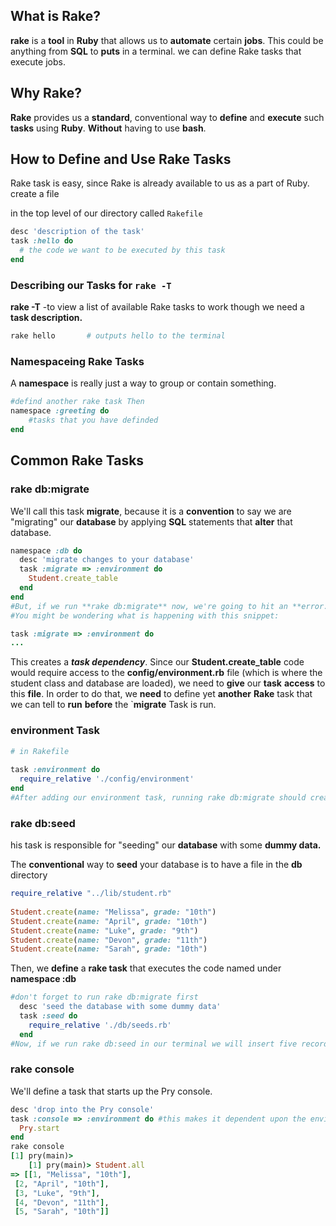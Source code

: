 ## What is Rake?

**rake** is  a **tool** in **Ruby** that allows us to **automate** certain **jobs**. This could be anything from **SQL** to **puts** in a terminal. we can define Rake tasks that execute jobs.

## Why Rake?

**Rake** provides us a **standard**, conventional way to **define** and **execute** such **tasks** using **Ruby**. **Without** having to use **bash**.

## How to Define and Use Rake Tasks

Rake task is easy, since Rake is already available to us as a part of Ruby. create a file 

in the top level of our directory called `Rakefile`

```ruby
desc 'description of the task'
task :hello do
  # the code we want to be executed by this task
end
```

### Describing our Tasks for `rake -T`

**rake -T** -to view a list of available Rake tasks  to work though we need a **task description.** 

```ruby
rake hello       # outputs hello to the terminal
```

### Namespaceing Rake Tasks

A **namespace** is really just a way to group or contain something.

```ruby
#defind another rake task Then
namespace :greeting do
    #tasks that you have definded
end
```

## Common Rake Tasks

### rake db:migrate

We'll call this task **migrate**, because it is a **convention** to say we are "migrating" our **database** by applying **SQL** statements that **alter** that database.

```ruby
namespace :db do
  desc 'migrate changes to your database'
  task :migrate => :environment do
    Student.create_table
  end
end
#But, if we run **rake db:migrate** now, we're going to hit an **error.**
#You might be wondering what is happening with this snippet:

task :migrate => :environment do
...
```

This creates a ***task dependency***. Since our **Student.create_table** code would require access to the **config/environment.rb** file (which is where the student class and database are loaded), we need to **give** our **task** **access** to this **file**. In order to do that, we **need** to define yet **another** **Rake** task that we can tell to **run** **before** the `**migrate** Task is run.

### environment Task

```ruby
# in Rakefile
 
task :environment do
  require_relative './config/environment'
end
#After adding our environment task, running rake db:migrate should create our students table.
```

### rake db:seed

his task is responsible for "seeding" our **database** with some **dummy data.**

The **conventional** way to **seed** your database is to have a file in the **db** directory

```ruby
require_relative "../lib/student.rb"
 
Student.create(name: "Melissa", grade: "10th")
Student.create(name: "April", grade: "10th")
Student.create(name: "Luke", grade: "9th")
Student.create(name: "Devon", grade: "11th")
Student.create(name: "Sarah", grade: "10th")
```

Then, we **define** a **rake task** that executes the code named under  **namespace :db** 

```ruby
#don't forget to run rake db:migrate first
  desc 'seed the database with some dummy data'
  task :seed do
    require_relative './db/seeds.rb'
  end
#Now, if we run rake db:seed in our terminal we will insert five records into the database.
```

### rake console

We'll define a task that starts up the Pry console.

```ruby
desc 'drop into the Pry console'
task :console => :environment do #this makes it dependent upon the enviroment task so that Student class and the database connection load first
  Pry.start
end
rake console 
[1] pry(main)>
    [1] pry(main)> Student.all
=> [[1, "Melissa", "10th"],
 [2, "April", "10th"],
 [3, "Luke", "9th"],
 [4, "Devon", "11th"],
 [5, "Sarah", "10th"]]
```

